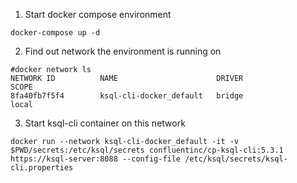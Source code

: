 1. Start docker compose environment
```
docker-compose up -d 
```

2. Find out network the environment is running on
```
#docker network ls
NETWORK ID          NAME                      DRIVER              SCOPE
8fa40fb7f5f4        ksql-cli-docker_default   bridge              local
```

3. Start ksql-cli container on this network
```
docker run --network ksql-cli-docker_default -it -v $PWD/secrets:/etc/ksql/secrets confluentinc/cp-ksql-cli:5.3.1 https://ksql-server:8088 --config-file /etc/ksql/secrets/ksql-cli.properties
```
